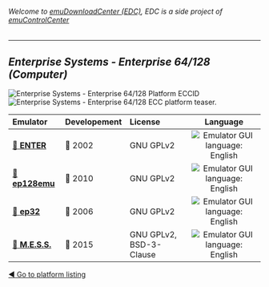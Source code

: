 ###### Welcome to [emuDownloadCenter (EDC)](https://github.com/PhoenixInteractiveNL/emuDownloadCenter/wiki/), EDC is a side project of [emuControlCenter](https://github.com/PhoenixInteractiveNL/emuControlCenter/wiki/)
***
## _Enterprise Systems - Enterprise 64/128 (Computer)_
![](https://raw.githubusercontent.com/wiki/PhoenixInteractiveNL/emuDownloadCenter/images_platform/ecc_enterprise_cell.png "Enterprise Systems - Enterprise 64/128 Platform ECCID")
![](https://raw.githubusercontent.com/wiki/PhoenixInteractiveNL/emuDownloadCenter/images_platform/ecc_enterprise_teaser.png "Enterprise Systems - Enterprise 64/128 ECC platform teaser.")

| Emulator | Developement | License | Language |
|:---------|:-------------|:--------|:--------:|
| [:file_folder: **ENTER**](https://github.com/PhoenixInteractiveNL/emuDownloadCenter/wiki/Emulator-enter#menu) | :red_circle: 2002 | GNU GPLv2 | ![](https://raw.githubusercontent.com/wiki/PhoenixInteractiveNL/emuDownloadCenter/images_flags/icon_flag_EN_24.png "Emulator GUI language: English") |
| [:file_folder: **ep128emu**](https://github.com/PhoenixInteractiveNL/emuDownloadCenter/wiki/Emulator-ep128emu#menu) | :red_circle: 2010 | GNU GPLv2 | ![](https://raw.githubusercontent.com/wiki/PhoenixInteractiveNL/emuDownloadCenter/images_flags/icon_flag_EN_24.png "Emulator GUI language: English") |
| [:file_folder: **ep32**](https://github.com/PhoenixInteractiveNL/emuDownloadCenter/wiki/Emulator-ep32#menu) | :red_circle: 2006 | GNU GPLv2 | ![](https://raw.githubusercontent.com/wiki/PhoenixInteractiveNL/emuDownloadCenter/images_flags/icon_flag_EN_24.png "Emulator GUI language: English") |
| [:file_folder: **M.E.S.S.**](https://github.com/PhoenixInteractiveNL/emuDownloadCenter/wiki/Emulator-mess#menu) | :large_blue_circle: 2015 | GNU GPLv2, BSD-3-Clause | ![](https://raw.githubusercontent.com/wiki/PhoenixInteractiveNL/emuDownloadCenter/images_flags/icon_flag_EN_24.png "Emulator GUI language: English") |

[:arrow_backward: Go to platform listing](https://github.com/PhoenixInteractiveNL/emuDownloadCenter/wiki/EDC-Platform-List)
